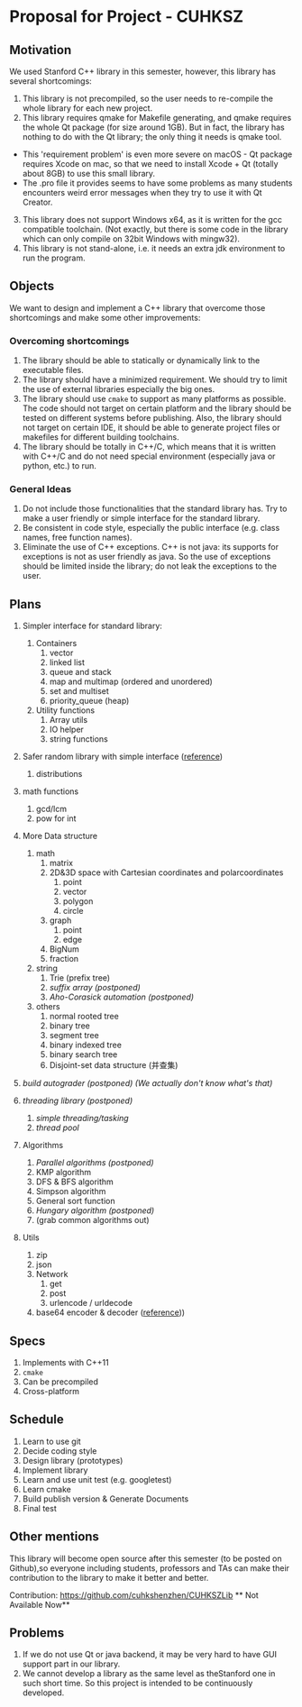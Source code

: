 # Proposal for Project - CUHKSZ 

## Motivation

We used Stanford C++ library in this semester, however, this library has several shortcomings:

1.  This library is not precompiled, so the user needs to re-compile the whole library for each new project.
2.  This library requires qmake for Makefile generating, and qmake requires the whole Qt package (for size around 1GB). But in fact, the library has nothing to do with the Qt library; the only thing it needs is qmake tool.
   - This 'requirement problem' is even more severe on macOS - Qt package requires Xcode on mac, so that we need to install Xcode + Qt (totally about 8GB) to use this small library.
   - The .pro file it provides seems to have some problems as many students encounters weird error messages when they try to use it with Qt Creator.
3.  This library does not support Windows x64, as it is written for the gcc compatible toolchain. (Not exactly, but there is some code in the library which can only compile on 32bit Windows with mingw32).
4.  This library is not stand-alone, i.e. it needs an extra jdk environment to run the program.

## Objects

We want to design and implement a C++ library that overcome those shortcomings and make some other improvements:

### Overcoming shortcomings

1. The library should be able to statically or dynamically link to the executable files.
2. The library should have a minimized requirement. We should try to limit the use of external libraries especially the big ones.
3. The library should use `cmake` to support as many platforms as possible. The code should not target on certain platform and the library should be tested on different systems before publishing. Also, the library should not target on certain IDE, it should be able to generate project files or makefiles for different building toolchains.
4. The library should be totally in C++/C, which means that it is written with C++/C and do not need special environment (especially java or python, etc.) to run.

### General Ideas

1. Do not include those functionalities that the standard library has. Try to make a user friendly or simple interface for the standard library.
2. Be consistent in code style, especially the public interface (e.g. class names, free function names).
3. Eliminate the use of C++ exceptions. C++ is not java: its supports for exceptions is not as user friendly as java. So the use of exceptions should be limited inside the library; do not leak the exceptions to the user.

## Plans

1. Simpler interface for standard library:
   1. Containers
      1. vector
      2. linked list
      3. queue and stack
      4. map and multimap (ordered and unordered)
      5. set and multiset
      6. priority_queue (heap)
   2. Utility functions
      1. Array utils
      2. IO helper
      3. string functions

2. Safer random library with simple interface ([reference](http://en.cppreference.com/w/cpp/numeric/random))
   1. distributions

3. math functions
   1. gcd/lcm
   2. pow for int

4. More Data structure
   1. math
      1. matrix
      2. 2D&3D space with Cartesian coordinates and polarcoordinates
         1. point
         2. vector
         3. polygon
         4. circle
      3. graph
         1. point
         2. edge
      4. BigNum
      5. fraction
   2. string
      1. Trie (prefix tree)
      2. *suffix array* *(postponed)*
      3. *Aho-Corasick automation* *(postponed)*
   3. others
      1. normal rooted tree
      2. binary tree
      3. segment tree
      4. binary indexed tree
      5. binary search tree
      6. Disjoint-set data structure (并查集)

5. *build autograder (postponed) (We actually don't know what's that)*
6. *threading library (postponed)*
   1. *simple threading/tasking*
   2. *thread pool*

7. Algorithms
   1. *Parallel algorithms (postponed)*
   2. KMP algorithm
   3. DFS & BFS algorithm
   4. Simpson algorithm
   5. General sort function
   6. *Hungary algorithm (postponed)*
   7. (grab common algorithms out)

8. Utils
   1. zip
   2. json
   3. Network
      1. get
      2. post
      3. urlencode / urldecode
   4. base64 encoder & decoder ([reference](http://libb64.sourceforge.net/)))

## Specs

1. Implements with C++11
2. `cmake`
3. Can be precompiled
4. Cross-platform

## Schedule

1. Learn to use git
2. Decide coding style
3. Design library (prototypes)
4. Implement library
5. Learn and use unit test (e.g. googletest)
6. Learn cmake
7. Build publish version & Generate Documents
8. Final test

## Other mentions

This library will become open source after this semester (to be posted on Github),so everyone including students, professors and TAs can make their contribution to the library to make it better and better.

Contribution: https://github.com/cuhkshenzhen/CUHKSZLib
** Not Available Now**

## Problems
1. If we do not use Qt or java backend, it may be very hard to have GUI support part in our library.
2. We cannot develop a library as the same level as theStanford one in such short time. So this project is intended to be continuously developed.
